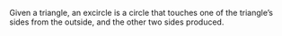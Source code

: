 Given a triangle, an excircle is a circle that touches one of the
triangle’s sides from the outside, and the other two sides produced.
